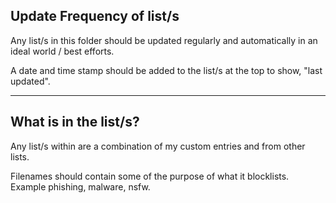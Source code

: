 ## Update Frequency of list/s


Any list/s in this folder should be updated regularly and automatically in an ideal world / best efforts.

A date and time stamp should be added to the list/s at the top to show, "last updated". 


----

## What is in the list/s?

Any list/s within are a combination of my custom entries and from other lists. 

Filenames should contain some of the purpose of what it blocklists. Example phishing, malware, nsfw.

